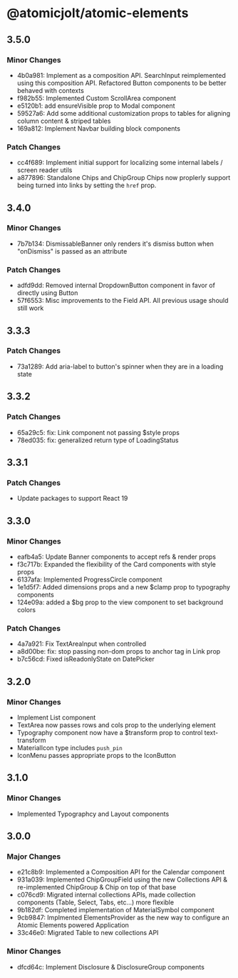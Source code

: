 # @atomicjolt/atomic-elements

## 3.5.0

### Minor Changes

- 4b0a981: Implement <SearchField /> as a composition API. SearchInput reimplemented using this composition API. Refactored Button components to be better behaved with contexts
- f982b55: Implemented Custom ScrollArea component
- e5120b1: add ensureVisible prop to Modal component
- 59527a6: Add some additional customization props to tables for aligning column content & striped tables
- 169a812: Implement Navbar building block components

### Patch Changes

- cc4f689: Implement initial support for localizing some internal labels / screen reader utils
- a877896: Standalone Chips and ChipGroup Chips now proplerly support being turned into links
  by setting the `href` prop.

## 3.4.0

### Minor Changes

- 7b7b134: DismissableBanner only renders it's dismiss button when "onDismiss" is passed as an attribute

### Patch Changes

- adfd9dd: Removed internal DropdownButton component in favor of directly using Button
- 57f6553: Misc improvements to the Field API. All previous usage should still work

## 3.3.3

### Patch Changes

- 73a1289: Add aria-label to button's spinner when they are in a loading state

## 3.3.2

### Patch Changes

- 65a29c5: fix: Link component not passing $style props
- 78ed035: fix: generalized return type of LoadingStatus

## 3.3.1

### Patch Changes

- Update packages to support React 19

## 3.3.0

### Minor Changes

- eafb4a5: Update Banner components to accept refs & render props
- f3c717b: Expanded the flexibility of the Card components with style props
- 6137afa: Implemented ProgressCircle component
- 1e1d5f7: Added dimensions props and a new $clamp prop to typography components
- 124e09a: added a $bg prop to the view component to set background colors

### Patch Changes

- 4a7a921: Fix TextAreaInput when controlled
- a8d00be: fix: stop passing non-dom props to anchor tag in Link prop
- b7c56cd: Fixed isReadonlyState on DatePicker

## 3.2.0

### Minor Changes

- Implement List component
- TextArea now passes rows and cols prop to the underlying element
- Typography component now have a $transform prop to control text-transform
- MaterialIcon type includes `push_pin`
- IconMenu passes appropriate props to the IconButton

## 3.1.0

### Minor Changes

- Implemented Typographcy and Layout components

## 3.0.0

### Major Changes

- e21c8b9: Implemented a Composition API for the Calendar component
- 931a039: Implemented ChipGroupField using the new Collections API & re-implemented ChipGroup & Chip on top of that base
- c076cd9: Migrated internal collections APIs, made collection components (Table, Select, Tabs, etc...) more flexible
- 9b182df: Completed implementation of MaterialSymbol component
- 9cb9847: Implmented ElementsProvider as the new way to configure an Atomic Elements powered Application
- 33c46e0: Migrated Table to new collections API

### Minor Changes

- dfcd64c: Implement Disclosure & DisclosureGroup components
